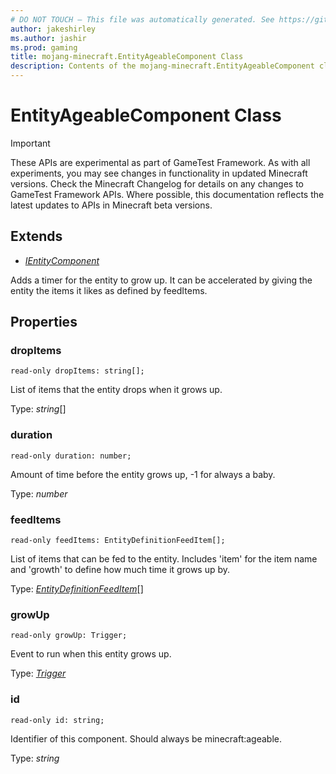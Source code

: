 ```yaml
---
# DO NOT TOUCH — This file was automatically generated. See https://github.com/Mojang/MinecraftScriptingApiDocsGenerator to modify descriptions, examples, etc.
author: jakeshirley
ms.author: jashir
ms.prod: gaming
title: mojang-minecraft.EntityAgeableComponent Class
description: Contents of the mojang-minecraft.EntityAgeableComponent class.
---
```

# EntityAgeableComponent Class
>[!IMPORTANT]
>These APIs are experimental as part of GameTest Framework. As with all experiments, you may see changes in functionality in updated Minecraft versions. Check the Minecraft Changelog for details on any changes to GameTest Framework APIs. Where possible, this documentation reflects the latest updates to APIs in Minecraft beta versions.

## Extends
- [*IEntityComponent*](IEntityComponent.md)

Adds a timer for the entity to grow up. It can be accelerated by giving the entity the items it likes as defined by feedItems.

## Properties
### **dropItems**
`read-only dropItems: string[];`

List of items that the entity drops when it grows up.

Type: *string*[]


### **duration**
`read-only duration: number;`

Amount of time before the entity grows up, -1 for always a baby.

Type: *number*


### **feedItems**
`read-only feedItems: EntityDefinitionFeedItem[];`

List of items that can be fed to the entity. Includes 'item' for the item name and 'growth' to define how much time it grows up by.

Type: [*EntityDefinitionFeedItem*](EntityDefinitionFeedItem.md)[]


### **growUp**
`read-only growUp: Trigger;`

Event to run when this entity grows up.

Type: [*Trigger*](Trigger.md)


### **id**
`read-only id: string;`

Identifier of this component. Should always be minecraft:ageable.

Type: *string*


